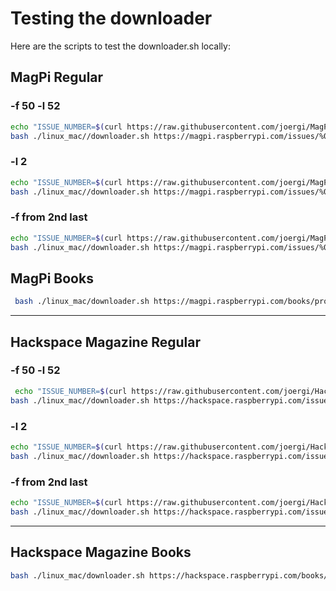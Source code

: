 # Testing the downloader

Here are the scripts to test the downloader.sh locally:

## MagPi Regular
### -f 50 -l 52 
```bash
echo "ISSUE_NUMBER=$(curl https://raw.githubusercontent.com/joergi/MagPiDownloader/main/sources-for-download/regular-issues.txt)"
bash ./linux_mac//downloader.sh https://magpi.raspberrypi.com/issues/%02d/pdf/download regular "$ISSUE_NUMBER" MagPi_ -f 50 -l 52
```
###  -l 2
```bash
echo "ISSUE_NUMBER=$(curl https://raw.githubusercontent.com/joergi/MagPiDownloader/main/sources-for-download/regular-issues.txt)"
bash ./linux_mac//downloader.sh https://magpi.raspberrypi.com/issues/%02d/pdf/download regular "$ISSUE_NUMBER" MagPi_ -l 2
```
###  -f from 2nd last
```bash
echo "ISSUE_NUMBER=$(curl https://raw.githubusercontent.com/joergi/MagPiDownloader/main/sources-for-download/regular-issues.txt)"
bash ./linux_mac//downloader.sh https://magpi.raspberrypi.com/issues/%02d/pdf/download regular 138 MagPi_ -f 137
```
## MagPi Books
```bash
 bash ./linux_mac/downloader.sh https://magpi.raspberrypi.com/books/projects-5/pdf/download books
```
----

## Hackspace Magazine Regular
### -f 50 -l 52
```bash 
 echo "ISSUE_NUMBER=$(curl https://raw.githubusercontent.com/joergi/HackspaceMagazineDownloader/main/issues.txt)"
bash ./linux_mac//downloader.sh https://hackspace.raspberrypi.com/issues/%02d/pdf/download regular "$ISSUE_NUMBER" HS_ -f 50 -l 52
```
###  -l 2
```bash 
echo "ISSUE_NUMBER=$(curl https://raw.githubusercontent.com/joergi/HackspaceMagazineDownloader/main/issues.txt)" 
bash ./linux_mac//downloader.sh https://hackspace.raspberrypi.com/issues/%02d/pdf/download regular "$ISSUE_NUMBER" HS_ -l 2
``` 
###  -f from 2nd last
```bash 
echo "ISSUE_NUMBER=$(curl https://raw.githubusercontent.com/joergi/HackspaceMagazineDownloader/main/issues.txt)" 
bash ./linux_mac//downloader.sh https://hackspace.raspberrypi.com/issues/%02d/pdf/download regular 75 HS_ -f 74
``` 
----
## Hackspace Magazine Books
```bash 
bash ./linux_mac/downloader.sh https://hackspace.raspberrypi.com/books/meadiaplayer/pdf/download books
```